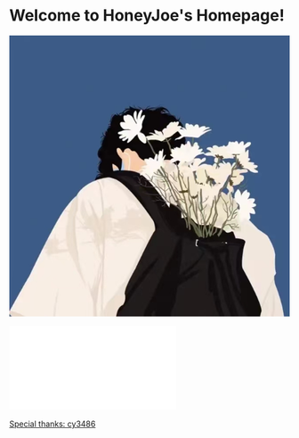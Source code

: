 # Welcome to HoneyJoe's Homepage!  

![imag1](image/1.png)  

<iframe src="//player.bilibili.com/player.html?aid=327623069&bvid=BV1JA411h7Gw&cid=171385214&page=1" scrolling="no" border="0" frameborder="no" framespacing="0" allowfullscreen="true"> </iframe>

[Special thanks: cy3486](http://cy3486.github.io)
